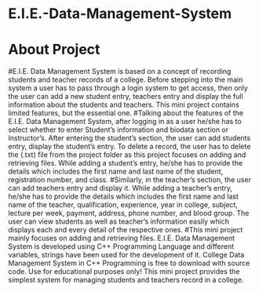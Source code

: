 # E.I.E.-Data-Management-System
# About Project
#E.I.E. Data Management System is based on a concept of recording students and teacher records of a college. Before stepping into the main system a user has to pass through a login system to get access, then only the user can add a new student entry, teachers entry and display the full information about the students and teachers. This mini project contains limited features, but the essential one.
#Talking about the features of the E.I.E. Data Management System, after logging in as a user he/she has to select whether to enter Student’s information and biodata section or Instructor’s. After entering the student’s section, the user can add students entry, display the student’s entry. To delete a record, the user has to delete the (.txt) file from the project folder as this project focuses on adding and retrieving files. While adding a student’s entry, he/she has to provide the details which includes the first name and last name of the student, registration number, and class.
#Similarly, in the teacher’s section, the user can add teachers entry and display it. While adding a teacher’s entry, he/she has to provide the details which includes the first name and last name of the teacher, qualification, experience, year in college, subject, lecture per week, payment, address, phone number, and blood group. The user can view students as well as teacher’s information easily which displays each and every detail of the respective ones.
#This mini project mainly focuses on adding and retrieving files. E.I.E. Data Management System is developed using C++ Programming Language and different variables, strings have been used for the development of it. College Data Management System in C++ Programming is free to download with source code. Use for educational purposes only! This mini project provides the simplest system for managing students and teachers record in a college.
